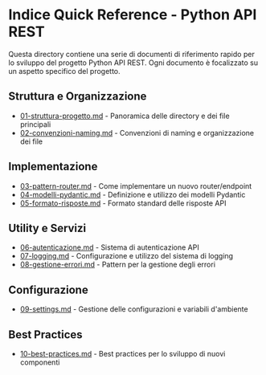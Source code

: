 # Indice Quick Reference - Python API REST

Questa directory contiene una serie di documenti di riferimento rapido per lo sviluppo del progetto Python API REST. Ogni documento è focalizzato su un aspetto specifico del progetto.

## Struttura e Organizzazione
- [01-struttura-progetto.md](01-struttura-progetto.md) - Panoramica delle directory e dei file principali
- [02-convenzioni-naming.md](02-convenzioni-naming.md) - Convenzioni di naming e organizzazione dei file

## Implementazione
- [03-pattern-router.md](03-pattern-router.md) - Come implementare un nuovo router/endpoint
- [04-modelli-pydantic.md](04-modelli-pydantic.md) - Definizione e utilizzo dei modelli Pydantic
- [05-formato-risposte.md](05-formato-risposte.md) - Formato standard delle risposte API

## Utility e Servizi
- [06-autenticazione.md](06-autenticazione.md) - Sistema di autenticazione API
- [07-logging.md](07-logging.md) - Configurazione e utilizzo del sistema di logging
- [08-gestione-errori.md](08-gestione-errori.md) - Pattern per la gestione degli errori

## Configurazione
- [09-settings.md](09-settings.md) - Gestione delle configurazioni e variabili d'ambiente

## Best Practices
- [10-best-practices.md](10-best-practices.md) - Best practices per lo sviluppo di nuovi componenti
